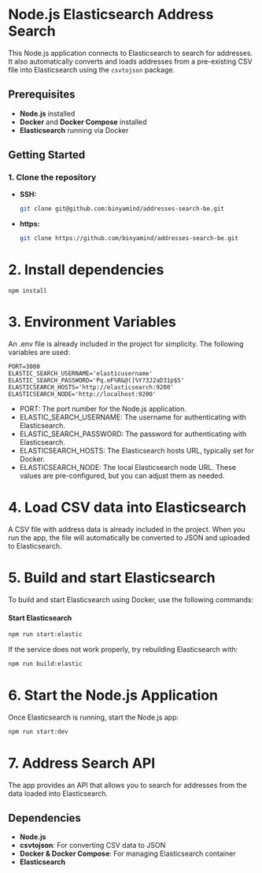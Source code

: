 # Node.js Elasticsearch Address Search

This Node.js application connects to Elasticsearch to search for addresses. It also automatically converts and loads addresses from a pre-existing CSV file into Elasticsearch using the `csvtojson` package.

## Prerequisites

- **Node.js** installed
- **Docker** and **Docker Compose** installed
- **Elasticsearch** running via Docker

## Getting Started

### 1. Clone the repository

- **SSH:**
  ```bash
  git clone git@github.com:binyamind/addresses-search-be.git
  ```
- **https:**  
   ```bash
  git clone https://github.com/binyamind/addresses-search-be.git
    ```
  
# 2. Install dependencies
```
npm install
```
# 3. Environment Variables
An .env file is already included in the project for simplicity. The following variables are used:
```
PORT=3000
ELASTIC_SEARCH_USERNAME='elasticusername'
ELASTIC_SEARCH_PASSWORD='Pq.eF%R&@(]%Y?3J2aD31p$S'
ELASTICSEARCH_HOSTS='http://elasticsearch:9200'
ELASTICSEARCH_NODE='http://localhost:9200'
```
- PORT: The port number for the Node.js application.
- ELASTIC_SEARCH_USERNAME: The username for authenticating with Elasticsearch.
- ELASTIC_SEARCH_PASSWORD: The password for authenticating with Elasticsearch.
- ELASTICSEARCH_HOSTS: The Elasticsearch hosts URL, typically set for Docker.
- ELASTICSEARCH_NODE: The local Elasticsearch node URL.
These values are pre-configured, but you can adjust them as needed.

# 4. Load CSV data into Elasticsearch
A CSV file with address data is already included in the project. When you run the app, the file will automatically be converted to JSON and uploaded to Elasticsearch.

# 5. Build and start Elasticsearch
To build and start Elasticsearch using Docker, use the following commands:

#### Start Elasticsearch

```bash
npm run start:elastic
```
If the service does not work properly, try rebuilding Elasticsearch with:
```bash
npm run build:elastic
```
# 6. Start the Node.js Application
Once Elasticsearch is running, start the Node.js app:

```bash
npm run start:dev

```
# 7. Address Search API
The app provides an API that allows you to search for addresses from the data loaded into Elasticsearch.

## Dependencies

- **Node.js**
- **csvtojson**: For converting CSV data to JSON
- **Docker & Docker Compose**: For managing Elasticsearch container
- **Elasticsearch**
